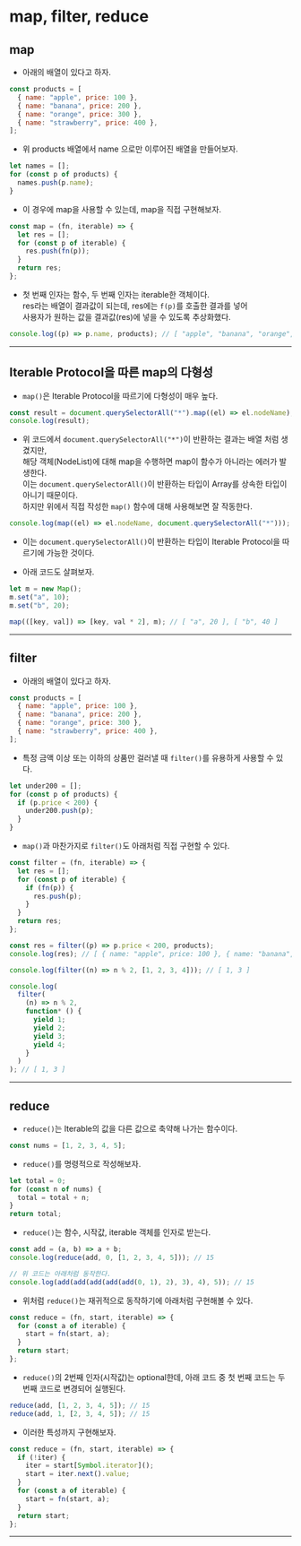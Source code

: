 # map, filter, reduce

<h2>map</h2>

- 아래의 배열이 있다고 하자.

```js
const products = [
  { name: "apple", price: 100 },
  { name: "banana", price: 200 },
  { name: "orange", price: 300 },
  { name: "strawberry", price: 400 },
];
```

- 위 products 배열에서 name 으로만 이루어진 배열을 만들어보자.

```js
let names = [];
for (const p of products) {
  names.push(p.name);
}
```

- 이 경우에 map을 사용할 수 있는데, map을 직접 구현해보자.

```js
const map = (fn, iterable) => {
  let res = [];
  for (const p of iterable) {
    res.push(fn(p));
  }
  return res;
};
```

- 첫 번째 인자는 함수, 두 번째 인자는 iterable한 객체이다.  
  res라는 배열이 결과값이 되는데, res에는 `f(p)`를 호출한 결과를 넣어  
  사용자가 원하는 값을 결과값(res)에 넣을 수 있도록 추상화했다.

```js
console.log((p) => p.name, products); // [ "apple", "banana", "orange", "strawberry" ]
```

<hr/>

<h2>Iterable Protocol을 따른 map의 다형성</h2>

- `map()`은 Iterable Protocol을 따르기에 다형성이 매우 높다.

```js
const result = document.querySelectorAll("*").map((el) => el.nodeName);
console.log(result);
```

- 위 코드에서 `document.querySelectorAll("*")`이 반환하는 결과는 배열 처럼 생겼지만,  
  해당 객체(NodeList)에 대해 map을 수행하면 map이 함수가 아니라는 에러가 발생한다.  
  이는 `document.querySelectorAll()`이 반환하는 타입이 Array를 상속한 타입이 아니기 때문이다.  
  하지만 위에서 직접 작성한 `map()` 함수에 대해 사용해보면 잘 작동한다.

```js
console.log(map((el) => el.nodeName, document.querySelectorAll("*")));
```

- 이는 `document.querySelectorAll()`이 반환하는 타입이 Iterable Protocol을 따르기에 가능한 것이다.

- 아래 코드도 살펴보자.

```js
let m = new Map();
m.set("a", 10);
m.set("b", 20);

map(([key, val]) => [key, val * 2], m); // [ "a", 20 ], [ "b", 40 ]
```

<hr/>

<h2>filter</h2>

- 아래의 배열이 있다고 하자.

```js
const products = [
  { name: "apple", price: 100 },
  { name: "banana", price: 200 },
  { name: "orange", price: 300 },
  { name: "strawberry", price: 400 },
];
```

- 특정 금액 이상 또는 이하의 상품만 걸러낼 때 `filter()`를 유용하게 사용할 수 있다.

```js
let under200 = [];
for (const p of products) {
  if (p.price < 200) {
    under200.push(p);
  }
}
```

- `map()`과 마찬가지로 `filter()`도 아래처럼 직접 구현할 수 있다.

```js
const filter = (fn, iterable) => {
  let res = [];
  for (const p of iterable) {
    if (fn(p)) {
      res.push(p);
    }
  }
  return res;
};

const res = filter((p) => p.price < 200, products);
console.log(res); // [ { name: "apple", price: 100 }, { name: "banana", price: 200 } ]

console.log(filter((n) => n % 2, [1, 2, 3, 4])); // [ 1, 3 ]

console.log(
  filter(
    (n) => n % 2,
    function* () {
      yield 1;
      yield 2;
      yield 3;
      yield 4;
    }
  )
); // [ 1, 3 ]
```

<hr/>

<h2>reduce</h2>

- `reduce()`는 Iterable의 값을 다른 값으로 축약해 나가는 함수이다.

```js
const nums = [1, 2, 3, 4, 5];
```

- `reduce()`를 명령적으로 작성해보자.

```js
let total = 0;
for (const n of nums) {
  total = total + n;
}
return total;
```

- `reduce()`는 함수, 시작값, iterable 객체를 인자로 받는다.

```js
const add = (a, b) => a + b;
console.log(reduce(add, 0, [1, 2, 3, 4, 5])); // 15

// 위 코드는 아래처럼 동작한다.
console.log(add(add(add(add(add(0, 1), 2), 3), 4), 5)); // 15
```

- 위처럼 `reduce()`는 재귀적으로 동작하기에 아래처럼 구현해볼 수 있다.

```js
const reduce = (fn, start, iterable) => {
  for (const a of iterable) {
    start = fn(start, a);
  }
  return start;
};
```

- `reduce()`의 2번째 인자(시작값)는 optional한데, 아래 코드 중 첫 번째 코드는 두 번째 코드로 변경되어 실행된다.

```js
reduce(add, [1, 2, 3, 4, 5]); // 15
reduce(add, 1, [2, 3, 4, 5]); // 15
```

- 이러한 특성까지 구현해보자.

```js
const reduce = (fn, start, iterable) => {
  if (!iter) {
    iter = start[Symbol.iterator]();
    start = iter.next().value;
  }
  for (const a of iterable) {
    start = fn(start, a);
  }
  return start;
};
```

<hr/>
